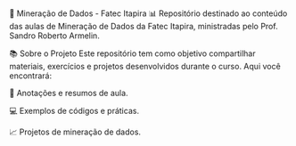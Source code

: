 🌟 Mineração de Dados - Fatec Itapira 📊
Repositório destinado ao conteúdo das aulas de Mineração de Dados da Fatec Itapira, ministradas pelo Prof. Sandro Roberto Armelin.

📚 Sobre o Projeto
Este repositório tem como objetivo compartilhar materiais, exercícios e projetos desenvolvidos durante o curso. Aqui você encontrará:

📝 Anotações e resumos de aula.

💻 Exemplos de códigos e práticas.

📈 Projetos de mineração de dados.
